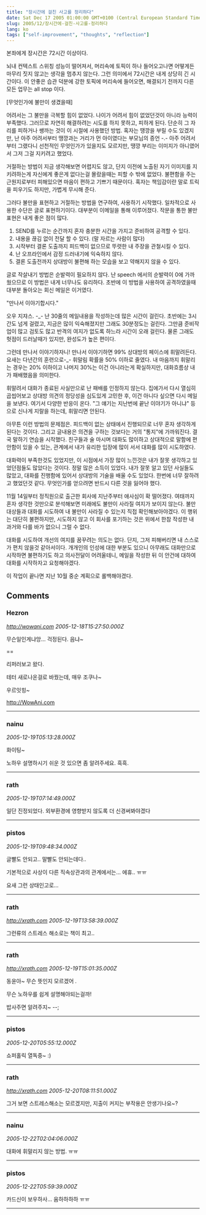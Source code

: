 ```yaml
---
title: "장시간에 걸친 사고를 정리하다"
date: Sat Dec 17 2005 01:00:00 GMT+0100 (Central European Standard Time)
slug: 2005/12/장시간에-걸친-사고를-정리하다
lang: ko
tags: ["self-improvement", "thoughts", "reflection"]
---
```


본좌에게 장시간은 72시간 이상이다.

뇌내 컨텍스트 스위칭 성능이 떨어져서, 머리속에 토픽이 하나 들어오고나면 어떻게든 마무리 짓지 않고는 생각을 멈추지 않는다. 그런 의미에서 72시간은 내게 상당히 긴 시간이다. 
이 안좋은 습관 덕분에 강한 토픽에 머리속에 들어오면, 해결되기 전까지 다른 모든 업무는 all stop 이다.

[무엇인가에 불만이 생겼을때]

어려서는 그 불만을 극복할 힘이 없었다. 나이가 어려서 힘이 없었던것이 아니라 능력이 부족했다. 그러므로 자연히 해결하려는 시도를 하지 못하고, 피하게 된다. 단순히 그 자리를 피하거나 쌩까는 것이 이 시절에 사용했던 방법. 혹자는 땡깡을 부릴 수도 있겠지만, 난 아주 어려서부터 땡깡과는 거리가 먼 아이였다는 부모님의 증언 -.- 아주 어려서부터 그랬다니 선천적인 무엇인가가 있을지도 모르지만, 땡깡 부리는 이미지가 아니였어서 그저 그걸 지키려고 했었다. 

거절하는 방법이 지금 생각해보면 어렵지도 않고, 단지 이전에 노출된 자기 이미지를 지키려하는게 자신에게 좋은게 없다는걸 몰랐을때는 피할 수 밖에 없었다. 불편함을 주는 근원지로부터 피해있으면 마음이 편하고 기쁘기 때문이다. 혹자는 책임감이란 말로 트릭을 피우기도 하지만, 가볍게 무시해 준다.

그러다 불만을 표현하고 거절하는 방법을 연구하여, 사용하기 시작했다. 일차적으로 사용한 수단은 글로 표현하기이다. 대부분이 이메일을 통해 이루어졌다. 
작문을 통한 불만표현은 내게 좋은 점이 많다.

1. SEND를 누르는 순간까지 혼자 충분한 시간을 가지고 준비하여 공격할 수 있다. 
2. 내용을 끊김 없이 전달 할 수 있다. (말 자르는 사람이 많다)
3. 시작부터 결론 도출까지 피드백이 없으므로 뚜렷한 내 주장을 관철시킬 수 있다.
4. 난 오프라인에서 감정 드러내기에 익숙하지 않다.
5. 결론 도출전까지 상대방이 불편해 하는 모습을 보고 약해지지 않을 수 있다.

글로 작살내기 방법은 순발력이 필요하지 않다. 난 speech 에서의 순발력이 0에 가까웠으므로 이 방법은 내게 너무나도 유리하다. 초반에 이 방법을 사용하여 공격하였을때 대부분 돌아오는 회신 메일은 이거였다.

"만나서 이야기합시다."

오우 지쟈스. -_- 난 30줄의 메일내용을 작성하는데 많은 시간이 걸린다. 초반에는 3시간도 넘게 걸렸고, 지금은 많이 익숙해졌지만 그래도 30분정도는 걸린다. 그만큼 준비작업이 많고 검토도 많고 반격의 여지가 없도록 하느라 시간이 오래 걸린다. 물론 그래도 헛점이 드러날때가 있지만, 완성도가 높은 편이다. 

그런데 만나서 이야기하자니! 만나서 이야기하면 99% 상대방의 페이스에 휘말려든다. 요새는 다년간의 훈련으로-_- 휘말림 확률을 50% 이하로 줄였다. 내 마음까지 휘말리는 경우는 20% 이하이고 나머지 30%는 이건 아니라는게 확실하지만, 대화흐름상 내가 패배했음을 의미한다. 

휘말려서 대화가 종료된 사실만으로 난 패배를 인정하지 않는다. 집에가서 다시 열심히 곱씹어보고 상대방 의견의 정당성을 심도있게 고민한 후, 이건 아니다 싶으면 다시 메일을 보낸다. 여기서 다양한 반응이 온다. "그 얘기는 지난번에 끝난 이야기가 아니냐" 등으로 신나게 지랄을 하는데, 휘말리면 안된다. 

아무튼 이런 방법의 문제점은.
피드백이 없는 상태에서 진행되므로 너무 혼자 생각하게 된다는 것이다. 그리고 글내용은 의견을 구하는 것보다는 거의 "통지"에 가까워진다. 결국 말하기 연습을 시작했다. 친구들과 술 마시며 대화도 많이하고 상대적으로 말함에 편안함이 있을 수 있는, 관계에서 내가 유리한 입장에 많이 서서 대화를 많이 시도하였다.

대화력이 부족한것도 있었지만, 이 시점에서 가장 많이 느낀것은 내가 잘못 생각하고 있었던점들도 많았다는 것이다. 정말 많은 소득이 있었다. 내가 잘못 알고 있던 사실들도 많았고, 대화를 진행함에 있어서 상대방의 기술을 배울 수도 있었다. 한번에 너무 잘하려고 했었던것 같다. 무엇인가를 얻으려면 반드시 다른 것을 잃어야 했다.

11월 14일부터 정직원으로 출근한 회사에 지난주부터 애사심이 확 떨어졌다. 여태까지 혼자 생각한 것만으로 분석해보면 미래에도 불만이 사라질 여지가 보이지 않는다. 불만 대상들과 대화를 시도하여 내 불만이 사라질 수 있는지 직접 확인해보아야겠다. 이 행위는 대단히 불편하지만, 시도하지 않고 이 회사를 포기하는 것은 위에서 한참 작성한 내 과거와 다를 바가 없으니 그럴 수 없다.

대화를 시도하여 개선의 여지를 꿈꾸려는 의도는 없다. 단지, 그저 피해버리면 내 스스로가 편치 않을것 같아서이다. 개개인의 인성에 대한 부분도 있으니 아무래도 대화만으로 시작하면 불편하기도 하고 의사전달이 어려울테니, 메일을 작성한 뒤 이 안건에 대하여 대화를 시작하자고 요청해야겠다.

이 작업이 끝나면 지난 10월 중순 계획으로 롤백해야겠다.

## Comments

### Hezron
*http://wowani.com*
*2005-12-18T15:27:50.000Z*

무슨일인게냐앙... 걱정된다. 음냐~

==

리퍼러보고 왔다.

테터 새로나온걸로 바꿨는데, 매우 조쿠나~

우르잇힝~

http://WowAni.com

---

### nainu
*2005-12-19T05:13:28.000Z*

화이팅~

노하우 설명하시기 쉬운 것 있으면 좀 알려주세요. 흑흑.

---

### rath
*2005-12-19T07:14:49.000Z*

일단 진정되었다. 외부환경에 영향받지 않도록 더 신경써봐야겠다

---

### pistos
*2005-12-19T09:48:34.000Z*

글빨도 안되고.. 말빨도 안되는데다.. 

기본적으로 사상이 다른 직속상관과의 관계에서는... 에휴.. ㅠㅠ

요새 그런 상태인고로...

---

### rath
*http://xrath.com*
*2005-12-19T13:58:39.000Z*

그런류의 스트레스 해소로는 책이 최고..

---

### rath
*http://xrath.com*
*2005-12-19T15:01:35.000Z*

동윤아~ 무슨 뜻인지 모르겠어 *.* 

무슨 노하우를 쉽게 설명해야되는걸까!

밥사주면 알려주지~ --;

---

### pistos
*2005-12-20T05:55:12.000Z*

쇼퍼홀릭 열독중~ :)

---

### rath
*http://xrath.com*
*2005-12-20T08:11:51.000Z*

그거 보면 스트레스해소는 모르겠지만, 지출이 커지는 부작용은 안생기나요~?

---

### nainu
*2005-12-22T02:04:06.000Z*

대화에 휘말리지 않는 방법. ㅠㅠ

---

### pistos
*2005-12-22T05:59:39.000Z*

카드신이 보우하사... 움하하하하 ㅠㅠ

---
